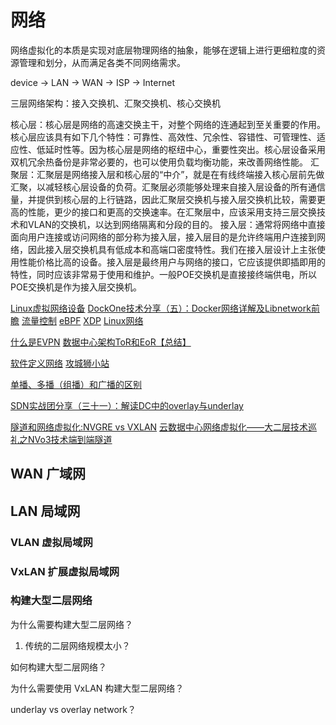 # 网络

网络虚拟化的本质是实现对底层物理网络的抽象，能够在逻辑上进行更细粒度的资源管理和划分，从而满足各类不同网络需求。

device -> LAN -> WAN -> ISP -> Internet

三层网络架构：接入交换机、汇聚交换机、核心交换机

核心层：核心层是网络的高速交换主干，对整个网络的连通起到至关重要的作用。核心层应该具有如下几个特性：可靠性、高效性、冗余性、容错性、可管理性、适应性、低延时性等。因为核心层是网络的枢纽中心，重要性突出。核心层设备采用双机冗余热备份是非常必要的，也可以使用负载均衡功能，来改善网络性能。
汇聚层：汇聚层是网络接入层和核心层的“中介”，就是在有线终端接入核心层前先做汇聚，以减轻核心层设备的负荷。汇聚层必须能够处理来自接入层设备的所有通信量，并提供到核心层的上行链路，因此汇聚层交换机与接入层交换机比较，需要更高的性能，更少的接口和更高的交换速率。在汇聚层中，应该采用支持三层交换技术和VLAN的交换机，以达到网络隔离和分段的目的。
接入层：通常将网络中直接面向用户连接或访问网络的部分称为接入层，接入层目的是允许终端用户连接到网络，因此接入层交换机具有低成本和高端口密度特性。我们在接入层设计上主张使用性能价格比高的设备。接入层是最终用户与网络的接口，它应该提供即插即用的特性，同时应该非常易于使用和维护。一般POE交换机是直接接终端供电，所以POE交换机是作为接入层交换机。

[Linux虚拟网络设备](https://morven.life/notes/networking-2-virtual-devices/)
[DockOne技术分享（五）：Docker网络详解及Libnetwork前瞻](https://community.qingcloud.com/topic/390/DockOne技术分享（五）：Docker网络详解及Libnetwork前瞻)
[流量控制](https://feisky.gitbooks.io/sdn/linux/tc.html)
[eBPF](https://feisky.gitbooks.io/sdn/linux/bpf/)
[XDP](https://feisky.gitbooks.io/sdn/linux/XDP/)
[Linux网络](https://feisky.gitbooks.io/sdn/linux/)

[什么是EVPN](https://support.huawei.com/enterprise/zh/doc/EDOC1100164807)
[数据中心架构ToR和EoR【总结】](https://www.cnblogs.com/anker/p/8998904.html)


[软件定义网络](https://www.zhihu.com/column/software-defined-network)
[攻城狮小站](https://www.zhihu.com/column/Network-GongChengShi)

[单播、多播（组播）和广播的区别](https://www.jianshu.com/p/164ab8a6e6a9)

[SDN实战团分享（三十一）：解读DC中的overlay与underlay](https://www.sdnlab.com/17843.html)

[隧道和网络虚拟化:NVGRE vs VXLAN](https://www.sdnlab.com/11819.html)
[云数据中心网络虚拟化——大二层技术巡礼之NVo3技术端到端隧道](https://www.sdnlab.com/15820.html)

## WAN 广域网

## LAN 局域网

### VLAN 虚拟局域网

### VxLAN 扩展虚拟局域网

### 构建大型二层网络

为什么需要构建大型二层网络？

1. 传统的二层网络规模太小？

如何构建大型二层网络？

为什么需要使用 VxLAN 构建大型二层网络？

underlay vs overlay network？
